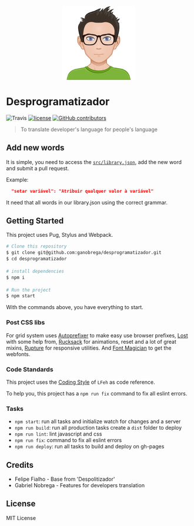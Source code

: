 <p align="center"><img src="/src/medias/avatar.svg" alt="Avatar" width="200"></p>

# Desprogramatizador

![Travis](https://img.shields.io/travis/ganobrega/desprogramatizador.svg)
[![license](https://img.shields.io/github/license/ganobrega/desprogramatizador.svg)](./license.md)
[![GitHub contributors](https://img.shields.io/github/contributors/ganobrega/desprogramatizador.svg)](https://github.com/ganobrega/desprogramatizador/graphs/contributors)

> To translate developer's language for people's language

<!-- [View project](https://www.felipefialho.com/despolitizador/) -->

## Add new words

It is simple, you need to access the [`src/library.json`](https://github.com/ganobrega/desprogramatizador/edit/master/src/library.json), add the new word and submit a pull request. 

Example:

```json
  "setar variável": "Atribuir qualquer valor à variável"
```

It need that all words in our library.json using the correct grammar.

## Getting Started

This project uses Pug, Stylus and Webpack.


```sh
# Clone this repository
$ git clone git@github.com:ganobrega/desprogramatizador.git
$ cd desprogramatizador

# install dependencies
$ npm i

# Run the project
$ npm start

```

With the commands above, you have everything to start.

### Post CSS libs

For grid system uses [Autoprefixer](https://github.com/postcss/autoprefixer) to make easy use browser prefixes, [Lost](https://github.com/peterramsing/lost) with some help from, [Rucksack](http://simplaio.github.io/rucksack/) for animations, reset and a lot of great mixins, [Rupture](https://github.com/jenius/rupture) for responsive utilities. And [Font Magician](https://github.com/jonathantneal/postcss-font-magician/) to get the webfonts.

### Code Standards

This project uses the [Coding Style](https://github.com/LFeh/coding-style) of ``LFeh`` as code reference.

To help you, this project has a `npm run fix` command to fix all eslint errors.

### Tasks

- `npm start`: run all tasks and initialize watch for changes and a server
- `npm run build`: run all production tasks create a `dist` folder to deploy
- `npm run lint`: lint javascript and css
- `npm run fix`: command to fix all eslint errors
- `npm run deploy`: run all tasks to build and deploy on gh-pages

## Credits

- Felipe Fialho - Base from 'Despolitizador'
- Gabriel Nobrega - Features for developers translation

## License

MIT License
